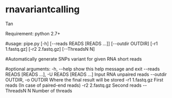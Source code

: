 # rnavariantcalling
Tan

Requirement: 
python 2.7+


#usage: 
               pipe.py [-h] [--reads READS [READS ...]] [--outdir OUTDIR]
               [-r1 1.fastq.gz] [-r2 2.fastq.gz] [--ThreadsN N]

#Automatically generate SNPs variant for given RNA short reads

#optional arguments:
  -h, --help            show this help message and exit
  --reads READS [READS ...], -U READS [READS ...]
                        Input RNA unpaired reads
  --outdir OUTDIR, -o OUTDIR
                        Where the final result will be stored
  -r1 1.fastq.gz        First reads (In case of paired-end reads)
  -r2 2.fastq.gz        Second reads
  --ThreadsN N          Number of threads
